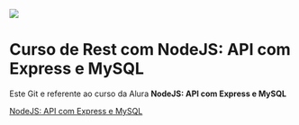 ![](https://www.opus-software.com.br/wp-content/uploads/2018/09/nodejs.jpg)

# Curso de Rest com NodeJS: API com Express e MySQL

Este Git e referente ao curso da Alura **NodeJS: API com Express e MySQL**

[NodeJS: API com Express e MySQL](https://cursos.alura.com.br/course/node-rest-api)



